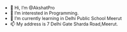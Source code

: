 - 👋 Hi, I’m @AkshatPro
- 👀 I’m interested in Programming.
- 🌱 I’m currently learning in Delhi Public School Meerut
- 📫 My address is 7 Delhi Gate Sharda Road,Meerut.

<!---
AkshatPro/AkshatPro is a ✨ special ✨ repository because its `README.md` (this file) appears on your GitHub profile.
You can click the Preview link to take a look at your changes.
--->
